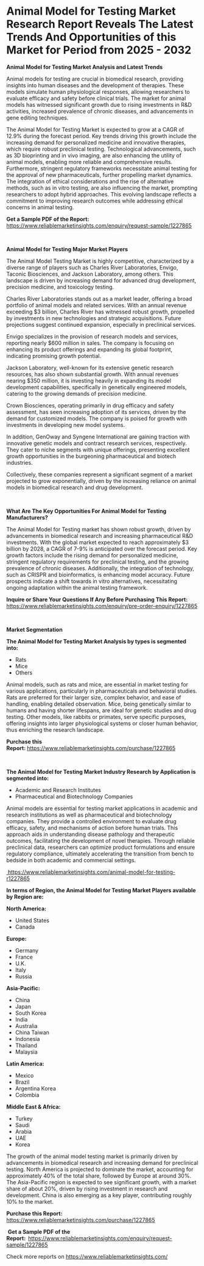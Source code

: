 <p><h1>Animal Model for Testing Market Research Report Reveals The Latest Trends And Opportunities of this Market for Period from 2025 - 2032</h1></p><p><strong>Animal Model for Testing Market Analysis and Latest Trends</strong></p>
<p><p>Animal models for testing are crucial in biomedical research, providing insights into human diseases and the development of therapies. These models simulate human physiological responses, allowing researchers to evaluate efficacy and safety before clinical trials. The market for animal models has witnessed significant growth due to rising investments in R&D activities, increased prevalence of chronic diseases, and advancements in gene editing techniques.</p><p>The Animal Model for Testing Market is expected to grow at a CAGR of 12.9% during the forecast period. Key trends driving this growth include the increasing demand for personalized medicine and innovative therapies, which require robust preclinical testing. Technological advancements, such as 3D bioprinting and in vivo imaging, are also enhancing the utility of animal models, enabling more reliable and comprehensive results. Furthermore, stringent regulatory frameworks necessitate animal testing for the approval of new pharmaceuticals, further propelling market dynamics. The integration of ethical considerations and the rise of alternative methods, such as in vitro testing, are also influencing the market, prompting researchers to adopt hybrid approaches. This evolving landscape reflects a commitment to improving research outcomes while addressing ethical concerns in animal testing.</p></p>
<p><strong>Get a Sample PDF of the Report:&nbsp;</strong> <a href="https://www.reliablemarketinsights.com/enquiry/request-sample/1227865?utm_campaign=3361&utm_medium=2&utm_source=Github&utm_content=ia&utm_term=26032025&utm_id=animal-model-for-testing">https://www.reliablemarketinsights.com/enquiry/request-sample/1227865</a></p>
<p>&nbsp;</p>
<p><strong>Animal Model for Testing Major Market Players</strong></p>
<p><p>The Animal Model Testing Market is highly competitive, characterized by a diverse range of players such as Charles River Laboratories, Envigo, Taconic Biosciences, and Jackson Laboratory, among others. This landscape is driven by increasing demand for advanced drug development, precision medicine, and toxicology testing.</p><p>Charles River Laboratories stands out as a market leader, offering a broad portfolio of animal models and related services. With an annual revenue exceeding $3 billion, Charles River has witnessed robust growth, propelled by investments in new technologies and strategic acquisitions. Future projections suggest continued expansion, especially in preclinical services.</p><p>Envigo specializes in the provision of research models and services, reporting nearly $600 million in sales. The company is focusing on enhancing its product offerings and expanding its global footprint, indicating promising growth potential. </p><p>Jackson Laboratory, well-known for its extensive genetic research resources, has also shown substantial growth. With annual revenues nearing $350 million, it is investing heavily in expanding its model development capabilities, specifically in genetically engineered models, catering to the growing demands of precision medicine.</p><p>Crown Biosciences, operating primarily in drug efficacy and safety assessment, has seen increasing adoption of its services, driven by the demand for customized models. The company is poised for growth with investments in developing new model systems.</p><p>In addition, GenOway and Syngene International are gaining traction with innovative genetic models and contract research services, respectively. They cater to niche segments with unique offerings, presenting excellent growth opportunities in the burgeoning pharmaceutical and biotech industries.</p><p>Collectively, these companies represent a significant segment of a market projected to grow exponentially, driven by the increasing reliance on animal models in biomedical research and drug development.</p></p>
<p>&nbsp;</p>
<p><strong>What Are The Key Opportunities For Animal Model for Testing Manufacturers?</strong></p>
<p><p>The Animal Model for Testing market has shown robust growth, driven by advancements in biomedical research and increasing pharmaceutical R&D investments. With the global market expected to reach approximately $3 billion by 2028, a CAGR of 7-9% is anticipated over the forecast period. Key growth factors include the rising demand for personalized medicine, stringent regulatory requirements for preclinical testing, and the growing prevalence of chronic diseases. Additionally, the integration of technology, such as CRISPR and bioinformatics, is enhancing model accuracy. Future prospects indicate a shift towards in vitro alternatives, necessitating ongoing adaptation within the animal testing framework.</p></p>
<p><strong>Inquire or Share Your Questions If Any Before Purchasing This Report:</strong> <a href="https://www.reliablemarketinsights.com/enquiry/pre-order-enquiry/1227865?utm_campaign=3361&utm_medium=2&utm_source=Github&utm_content=ia&utm_term=26032025&utm_id=animal-model-for-testing">https://www.reliablemarketinsights.com/enquiry/pre-order-enquiry/1227865</a></p>
<p>&nbsp;</p>
<p><strong>Market Segmentation</strong></p>
<p><strong>The Animal Model for Testing Market Analysis by types is segmented into:</strong></p>
<p><ul><li>Rats</li><li>Mice</li><li>Others</li></ul></p>
<p><p>Animal models, such as rats and mice, are essential in market testing for various applications, particularly in pharmaceuticals and behavioral studies. Rats are preferred for their larger size, complex behavior, and ease of handling, enabling detailed observation. Mice, being genetically similar to humans and having shorter lifespans, are ideal for genetic studies and drug testing. Other models, like rabbits or primates, serve specific purposes, offering insights into larger physiological systems or closer human behavior, thus enriching the research landscape.</p></p>
<p><strong>Purchase this Report:&nbsp;</strong><a href="https://www.reliablemarketinsights.com/purchase/1227865?utm_campaign=3361&utm_medium=2&utm_source=Github&utm_content=ia&utm_term=26032025&utm_id=animal-model-for-testing">https://www.reliablemarketinsights.com/purchase/1227865</a></p>
<p>&nbsp;</p>
<p><strong>The Animal Model for Testing Market Industry Research by Application is segmented into:</strong></p>
<p><ul><li>Academic and Research Institutes</li><li>Pharmaceutical and Biotechnology Companies</li></ul></p>
<p><p>Animal models are essential for testing market applications in academic and research institutions as well as pharmaceutical and biotechnology companies. They provide a controlled environment to evaluate drug efficacy, safety, and mechanisms of action before human trials. This approach aids in understanding disease pathology and therapeutic outcomes, facilitating the development of novel therapies. Through reliable preclinical data, researchers can optimize product formulations and ensure regulatory compliance, ultimately accelerating the transition from bench to bedside in both academic and commercial settings.</p></p>
<p><a href="https://www.reliablemarketinsights.com/animal-model-for-testing-r1227865?utm_campaign=3361&utm_medium=2&utm_source=Github&utm_content=ia&utm_term=26032025&utm_id=animal-model-for-testing">&nbsp;https://www.reliablemarketinsights.com/animal-model-for-testing-r1227865</a></p>
<p><strong>In terms of Region, the Animal Model for Testing Market Players available by Region are:</strong></p>
<p>
    <p> <strong> North America: </strong>
        <ul>
            <li>United States</li>
            <li>Canada</li>
        </ul>
        </p> 
    <p> <strong> Europe: </strong>
        <ul>
            <li>Germany</li>
            <li>France</li>
            <li>U.K.</li>
            <li>Italy</li>
            <li>Russia</li>
        </ul>
        </p> 
    <p> <strong> Asia-Pacific: </strong>
        <ul>
            <li>China</li>
            <li>Japan</li>
            <li>South Korea</li>
            <li>India</li>
            <li>Australia</li>
            <li>China Taiwan</li>
            <li>Indonesia</li>
            <li>Thailand</li>
            <li>Malaysia</li>
        </ul>
        </p> 
    <p> <strong> Latin America: </strong>
        <ul>
            <li>Mexico</li>
            <li>Brazil</li>
            <li>Argentina Korea</li>
            <li>Colombia</li>
        </ul>
        </p> 
    <p> <strong> Middle East & Africa: </strong>
        <ul>
            <li>Turkey</li>
            <li>Saudi</li>
            <li>Arabia</li>
            <li>UAE</li>
            <li>Korea</li>
        </ul>
    </p>
    </p>
<p><p>The growth of the animal model testing market is primarily driven by advancements in biomedical research and increasing demand for preclinical testing. North America is projected to dominate the market, accounting for approximately 40% of the total share, followed by Europe at around 30%. The Asia-Pacific region is expected to see significant growth, with a market share of about 20%, driven by rising investment in research and development. China is also emerging as a key player, contributing roughly 10% to the market.</p></p>
<p><strong>Purchase this Report: </strong><a href="https://www.reliablemarketinsights.com/purchase/1227865?utm_campaign=3361&utm_medium=2&utm_source=Github&utm_content=ia&utm_term=26032025&utm_id=animal-model-for-testing">https://www.reliablemarketinsights.com/purchase/1227865</a></p>
<p>&nbsp;<strong>Get a Sample PDF of the Report:&nbsp;&nbsp;</strong><a href="https://www.reliablemarketinsights.com/enquiry/request-sample/1227865?utm_campaign=3361&utm_medium=2&utm_source=Github&utm_content=ia&utm_term=26032025&utm_id=animal-model-for-testing">https://www.reliablemarketinsights.com/enquiry/request-sample/1227865</a></p>
<p><strong></strong></p>
<p>Check more reports on <a href="https://www.reliablemarketinsights.com/?utm_campaign=3361&utm_medium=2&utm_source=Github&utm_content=ia&utm_term=26032025&utm_id=animal-model-for-testing">https://www.reliablemarketinsights.com/</a></p>